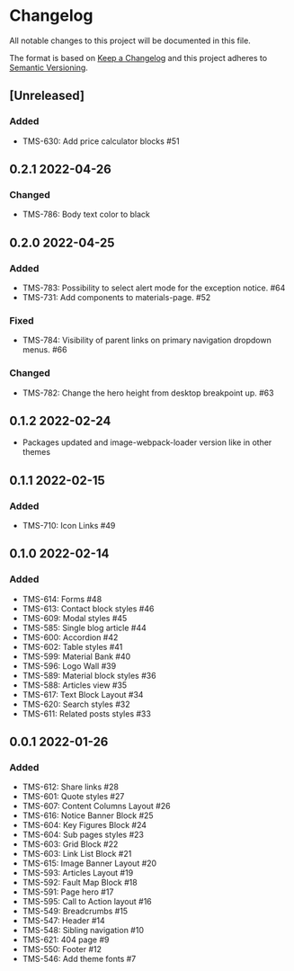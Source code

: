 # Changelog

All notable changes to this project will be documented in this file.

The format is based on [Keep a Changelog](http://keepachangelog.com/en/1.0.0/)
and this project adheres to [Semantic Versioning](http://semver.org/spec/v2.0.0.html).

## [Unreleased]

### Added

- TMS-630: Add price calculator blocks #51


## 0.2.1 2022-04-26

### Changed

- TMS-786: Body text color to black

## 0.2.0 2022-04-25

### Added

- TMS-783: Possibility to select alert mode for the exception notice. #64
- TMS-731: Add components to materials-page. #52

### Fixed

- TMS-784: Visibility of parent links on primary navigation dropdown menus. #66

### Changed

- TMS-782: Change the hero height from desktop breakpoint up. #63

## 0.1.2 2022-02-24

- Packages updated and image-webpack-loader version like in other themes

## 0.1.1 2022-02-15

### Added

- TMS-710: Icon Links #49

## 0.1.0 2022-02-14

### Added

- TMS-614: Forms #48
- TMS-613: Contact block styles #46
- TMS-609: Modal styles #45
- TMS-585: Single blog article #44
- TMS-600: Accordion #42
- TMS-602: Table styles #41
- TMS-599: Material Bank #40
- TMS-596: Logo Wall #39
- TMS-589: Material block styles #36
- TMS-588: Articles view #35
- TMS-617: Text Block Layout #34
- TMS-620: Search styles #32
- TMS-611: Related posts styles #33

## 0.0.1 2022-01-26

### Added

- TMS-612: Share links #28
- TMS-601: Quote styles #27
- TMS-607: Content Columns Layout #26
- TMS-616: Notice Banner Block #25
- TMS-604: Key Figures Block #24
- TMS-604: Sub pages styles #23
- TMS-603: Grid Block #22
- TMS-603: Link List Block #21
- TMS-615: Image Banner Layout #20
- TMS-593: Articles Layout #19
- TMS-592: Fault Map Block #18
- TMS-591: Page hero #17
- TMS-595: Call to Action layout #16
- TMS-549: Breadcrumbs #15
- TMS-547: Header #14
- TMS-548: Sibling navigation #10
- TMS-621: 404 page #9
- TMS-550: Footer #12
- TMS-546: Add theme fonts #7
